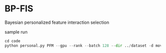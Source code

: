 # BP-FIS
Bayesian personalized feature interaction selection

sample run
```python
cd code
python personal.py PFM --gpu --rank --batch 128 --dir ../dataset -d movielens
```
